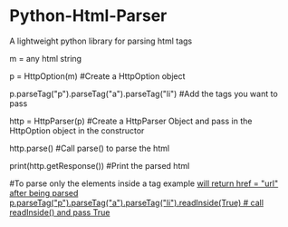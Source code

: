 # Python-Html-Parser
A lightweight python library for parsing html tags

m = any html string

p = HttpOption(m) #Create a HttpOption object

p.parseTag("p").parseTag("a").parseTag("li") #Add the tags you want to pass

http = HttpParser(p) #Create a HttpParser Object and pass in the HttpOption object in the constructor

http.parse() #Call parse() to parse the html

print(http.getResponse()) #Print the parsed html

#To parse only the elements inside a tag example  <a href="url"/> will return href = "url" after being parsed
p.parseTag("p").parseTag("a").parseTag("li").readInside(True) # call readInside() and pass True



